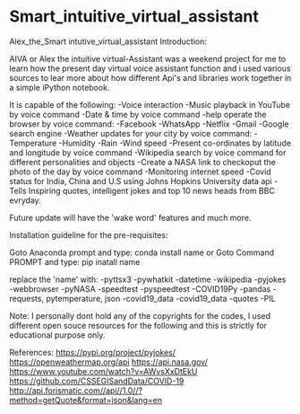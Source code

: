 # Smart_intuitive_virtual_assistant
Alex_the_Smart intutive_virtual_assistant
Introduction: 

AIVA or Alex the intuitive virtual-Assistant was a weekend project for me to learn 
how the present day virtual voice assistant function and i used various sources to 
lear more about how different Api's and libraries work together in a simple iPython 
notebook.  

It is capable of the following:
-Voice interaction
-Music playback in YouTube by voice command
-Date & time by voice command
-help operate the browser by voice command:
	-Facebook
	-WhatsApp
	-Netflix
	-Gmail
	-Google search engine
-Weather updates for your city by voice command:
 	-Temperature
	-Humidity
	-Rain
	-Wind speed
-Present co-ordinates by latitude and longitude by voice command
-Wikipedia search by voice command for different personalities and objects
-Create a NASA link to checkoput the photo of the day by voice command
-Monitoring internet speed
-Covid status for India, China and U.S using Johns Hopkins University data api
-Tells Inspiring quotes, intelligent jokes and top 10 news heads from BBC evryday.

Future update will have the 'wake word' features and much more.  

Installation guideline for the pre-requisites:

Goto Anaconda prompt and type:
conda install name
or
Goto Command PROMPT and type:
pip inatall name 

replace the 'name' with:
          -pyttsx3
          -pywhatkit
          -datetime
          -wikipedia
          -pyjokes
          -webbrowser
          -pyNASA
          -speedtest
          -pyspeedtest
          -COVID19Py
          -pandas
          -requests, pytemperature, json
          -covid19_data
          -covid19_data
          -quotes
          -PIL
 
Note: I personally dont hold any of the copyrights for the codes, I used different open souce resources 
for the following and this is strictly for educational purpose only.

References:
https://pypi.org/project/pyjokes/
https://openweathermap.org/api
https://api.nasa.gov/
https://www.youtube.com/watch?v=AWvsXxDtEkU
https://github.com/CSSEGISandData/COVID-19
http://api.forismatic.com//api//1.0//?method=getQuote&format=json&lang=en

